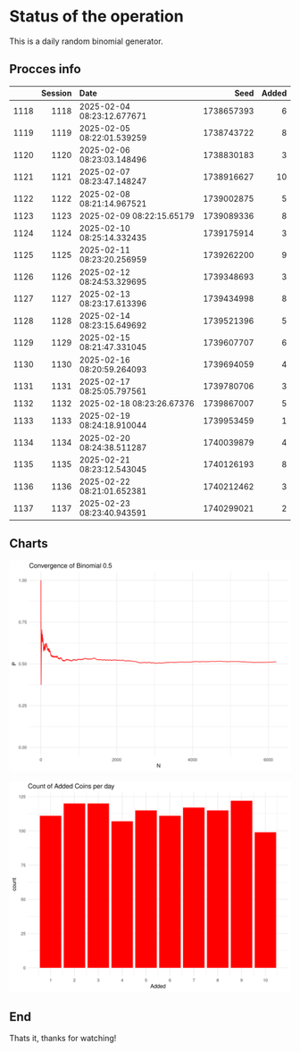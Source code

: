 # Status of the operation
  
  This is a daily random binomial generator.
  
## Procces info

|     | Session|Date                       |       Seed| Added|
|:----|-------:|:--------------------------|----------:|-----:|
|1118 |    1118|2025-02-04 08:23:12.677671 | 1738657393|     6|
|1119 |    1119|2025-02-05 08:22:01.539259 | 1738743722|     8|
|1120 |    1120|2025-02-06 08:23:03.148496 | 1738830183|     3|
|1121 |    1121|2025-02-07 08:23:47.148247 | 1738916627|    10|
|1122 |    1122|2025-02-08 08:21:14.967521 | 1739002875|     5|
|1123 |    1123|2025-02-09 08:22:15.65179  | 1739089336|     8|
|1124 |    1124|2025-02-10 08:25:14.332435 | 1739175914|     3|
|1125 |    1125|2025-02-11 08:23:20.256959 | 1739262200|     9|
|1126 |    1126|2025-02-12 08:24:53.329695 | 1739348693|     3|
|1127 |    1127|2025-02-13 08:23:17.613396 | 1739434998|     8|
|1128 |    1128|2025-02-14 08:23:15.649692 | 1739521396|     5|
|1129 |    1129|2025-02-15 08:21:47.331045 | 1739607707|     6|
|1130 |    1130|2025-02-16 08:20:59.264093 | 1739694059|     4|
|1131 |    1131|2025-02-17 08:25:05.797561 | 1739780706|     3|
|1132 |    1132|2025-02-18 08:23:26.67376  | 1739867007|     5|
|1133 |    1133|2025-02-19 08:24:18.910044 | 1739953459|     1|
|1134 |    1134|2025-02-20 08:24:38.511287 | 1740039879|     4|
|1135 |    1135|2025-02-21 08:23:12.543045 | 1740126193|     8|
|1136 |    1136|2025-02-22 08:21:01.652381 | 1740212462|     3|
|1137 |    1137|2025-02-23 08:23:40.943591 | 1740299021|     2|

## Charts 

![](charts/plot1.png)

![](charts/plot2.png)

## End

Thats it, thanks for watching!
